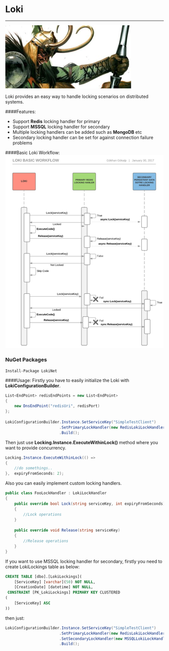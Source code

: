 #   **Loki**
------------------------------

![alt tag](https://raw.githubusercontent.com/GokGokalp/Loki/master/misc/logo.png)

Loki provides an easy way to handle locking scenarios on distributed systems.

####Features:
- Support **Redis** locking handler for primary
- Support **MSSQL** locking handler for secondary
- Multiple locking handlers can be added such as **MongoDB** etc
- Secondary locking handler can be set for against connection failure problems

####Basic Loki Workflow:
![alt tag](https://raw.githubusercontent.com/GokGokalp/Loki/master/misc/loki-basic-workflow.png)


### NuGet Packages

``` 
Install-Package LokiNet 
```


####Usage:
Firstly you have to easily initialize the Loki with **LokiConfigurationBuilder**.

```csharp
List<EndPoint> redisEndPoints = new List<EndPoint>
{
	new DnsEndPoint("redisUri", redisPort)
};

LokiConfigurationBuilder.Instance.SetServiceKey("SimpleTestClient")
						.SetPrimaryLockHandler(new RedisLokiLockHandler(redisEndPoints.ToArray()))
						.Build();
```

Then just use **Locking.Instance.ExecuteWithinLock()** method where you want to provide concurrency.

```csharp
Locking.Instance.ExecuteWithinLock(() =>
{
	//do somethings..
},  expiryFromSeconds: 2);
```

Also you can easily implement custom locking handlers.

```csharp
public class FooLockHandler : LokiLockHandler
{
    public override bool Lock(string serviceKey, int expiryFromSeconds)
    {
        //Lock operations
    }

    public override void Release(string serviceKey)
    {
        //Release operations
    }
}
```

If you want to use MSSQL locking handler for secondary, firstly you need to create LokiLockings table as below:

```sql
CREATE TABLE [dbo].[LokiLockings](
	[ServiceKey] [varchar](50) NOT NULL,
	[CreationDate] [datetime] NOT NULL,
 CONSTRAINT [PK_LokiLockings] PRIMARY KEY CLUSTERED 
(
	[ServiceKey] ASC
))
```

then just:

```csharp
LokiConfigurationBuilder.Instance.SetServiceKey("SimpleTestClient")
						.SetPrimaryLockHandler(new RedisLokiLockHandler(redisEndPoints.ToArray()))
						.SetSecondaryLockHandler(new MSSQLLokiLockHandler("connectionString"))
						.Build();
```